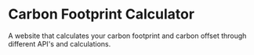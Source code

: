 # Carbon Footprint Calculator
A website that calculates your carbon footprint and carbon offset through different API's and calculations.
